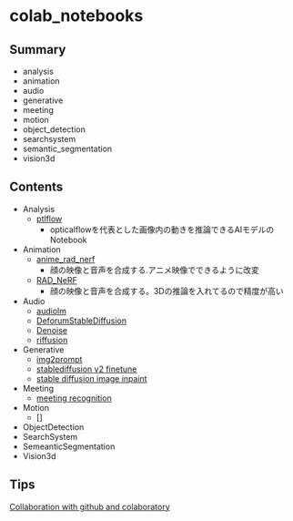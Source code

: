 # colab_notebooks

## Summary
- analysis
- animation
- audio
- generative
- meeting
- motion
- object_detection
- searchsystem
- semantic_segmentation
- vision3d

## Contents
* Analysis
  * [ptlflow](analysis/ptlflow_inference.ipynb)
    - opticalflowを代表とした画像内の動きを推論できるAIモデルのNotebook
* Animation
  * [anime_rad_nerf](animation/anime_rad_nerf.ipynb)
    - 顔の映像と音声を合成する.アニメ映像でできるように改変
  * [RAD_NeRF](animation/RAD_NeRF.ipynb)
    - 顔の映像と音声を合成する。3Dの推論を入れてるので精度が高い
* Audio
  * [audiolm](audio/audiolm.ipynb)
  * [DeforumStableDiffusion](audio/Deforum_Stable_Diffusion_Mubert_original.ipynb)
  * [Denoise](audio/Denoiser_fb_examples.ipynb)
  * [riffusion](audio/riffusion.ipynb)
* Generative
  * [img2prompt](generative/img2prompt.ipynb)
  * [stablediffusion v2 finetune](generative/stable_diffusion_v2_finetuning.ipynb)
  * [stable diffusion image inpaint](generative/StableDiffusion_image_inpainting.ipynb)
* Meeting
  * [meeting recognition](meeting/meeting.ipynb)
* Motion
  * []
* ObjectDetection
* SearchSystem
* SemeanticSegmentation
* Vision3d


## Tips
[Collaboration with github and colaboratory](https://hirotaka-hachiya.hatenablog.com/entry/2019/06/10/000051)

